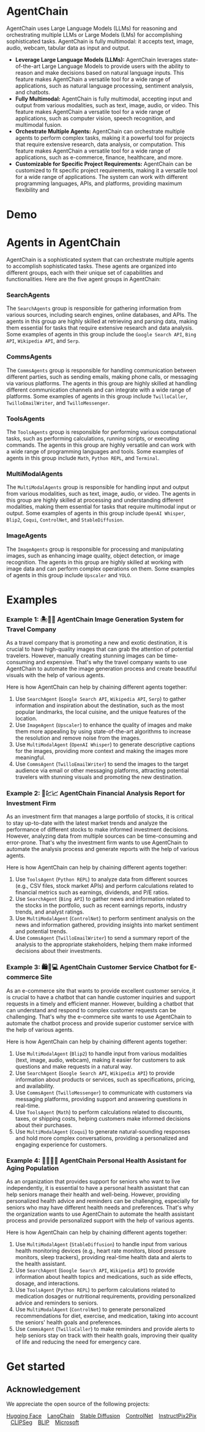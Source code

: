 # AgentChain 
AgentChain uses Large Language Models (LLMs) for reasoning and orchestrating multiple LLMs or Large Models (LMs) for accomplishing sophisticated tasks. AgentChain is fully multimodal: it accepts text, image, audio, webcam, tabular data as input and output.

- **Leverage Large Language Models (LLMs):** AgentChain leverages state-of-the-art Large Language Models to provide users with the ability to reason and make decisions based on natural language inputs. This feature makes AgentChain a versatile tool for a wide range of applications, such as natural language processing, sentiment analysis, and chatbots.
- **Fully Multimodal:** AgentChain is fully multimodal, accepting input and output from various modalities, such as text, image, audio, or video. This feature makes AgentChain a versatile tool for a wide range of applications, such as computer vision, speech recognition, and multimodal fusion.
- **Orchestrate Multiple Agents:** AgentChain can orchestrate multiple agents to perform complex tasks, making it a powerful tool for projects that require extensive research, data analysis, or computation. This feature makes AgentChain a versatile tool for a wide range of applications, such as e-commerce, finance, healthcare, and more.
- **Customizable for Specific Project Requirements:** AgentChain can be customized to fit specific project requirements, making it a versatile tool for a wide range of applications. The system can work with different programming languages, APIs, and platforms, providing maximum flexibility and


# Demo


# Agents in AgentChain

AgentChain is a sophisticated system that can orchestrate multiple agents to accomplish sophisticated tasks. These agents are organized into different groups, each with their unique set of capabilities and functionalities. Here are the five agent groups in AgentChain:

### SearchAgents
The `SearchAgents` group is responsible for gathering information from various sources, including search engines, online databases, and APIs. The agents in this group are highly skilled at retrieving and parsing data, making them essential for tasks that require extensive research and data analysis. Some examples of agents in this group include the `Google Search API`, `Bing API`, `Wikipedia API`, and `Serp`.

### CommsAgents
The `CommsAgents` group is responsible for handling communication between different parties, such as sending emails, making phone calls, or messaging via various platforms. The agents in this group are highly skilled at handling different communication channels and can integrate with a wide range of platforms. Some examples of agents in this group include `TwilloCaller`, `TwilloEmailWriter`, and `TwilloMessenger`.

### ToolsAgents
The `ToolsAgents` group is responsible for performing various computational tasks, such as performing calculations, running scripts, or executing commands. The agents in this group are highly versatile and can work with a wide range of programming languages and tools. Some examples of agents in this group include `Math`, `Python REPL`, and `Terminal`.

### MultiModalAgents
The `MultiModalAgents` group is responsible for handling input and output from various modalities, such as text, image, audio, or video. The agents in this group are highly skilled at processing and understanding different modalities, making them essential for tasks that require multimodal input or output. Some examples of agents in this group include `OpenAI Whisper`, `Blip2`, `Coqui`, `ControlNet`, and `StableDiffusion`.

### ImageAgents
The `ImageAgents` group is responsible for processing and manipulating images, such as enhancing image quality, object detection, or image recognition. The agents in this group are highly skilled at working with image data and can perform complex operations on them. Some examples of agents in this group include `Upscaler` and `YOLO`.


# Examples

### Example 1: 🏝️📸🌅 AgentChain Image Generation System for Travel Company
As a travel company that is promoting a new and exotic destination, it is crucial to have high-quality images that can grab the attention of potential travelers. However, manually creating stunning images can be time-consuming and expensive. That's why the travel company wants to use AgentChain to automate the image generation process and create beautiful visuals with the help of various agents.

Here is how AgentChain can help by chaining different agents together:
1. Use `SearchAgent` (`Google Search API`, `Wikipedia API`, `Serp`) to gather information and inspiration about the destination, such as the most popular landmarks, the local cuisine, and the unique features of the location.
2. Use `ImageAgent` (`Upscaler`) to enhance the quality of images and make them more appealing by using state-of-the-art algorithms to increase the resolution and remove noise from the images.
3. Use `MultiModalAgent` (`OpenAI Whisper`) to generate descriptive captions for the images, providing more context and making the images more meaningful.
4. Use `CommsAgent` (`TwilloEmailWriter`) to send the images to the target audience via email or other messaging platforms, attracting potential travelers with stunning visuals and promoting the new destination.

### Example 2: 💼💹📈 AgentChain Financial Analysis Report for Investment Firm
As an investment firm that manages a large portfolio of stocks, it is critical to stay up-to-date with the latest market trends and analyze the performance of different stocks to make informed investment decisions. However, analyzing data from multiple sources can be time-consuming and error-prone. That's why the investment firm wants to use AgentChain to automate the analysis process and generate reports with the help of various agents.

Here is how AgentChain can help by chaining different agents together:
1. Use `ToolsAgent` (`Python REPL`) to analyze data from different sources (e.g., CSV files, stock market APIs) and perform calculations related to financial metrics such as earnings, dividends, and P/E ratios.
2. Use `SearchAgent` (`Bing API`) to gather news and information related to the stocks in the portfolio, such as recent earnings reports, industry trends, and analyst ratings.
3. Use `MultiModalAgent` (`ControlNet`) to perform sentiment analysis on the news and information gathered, providing insights into market sentiment and potential trends.
4. Use `CommsAgent` (`TwilloEmailWriter`) to send a summary report of the analysis to the appropriate stakeholders, helping them make informed decisions about their investments.

### Example 3: 🛍️💬💻 AgentChain Customer Service Chatbot for E-commerce Site
As an e-commerce site that wants to provide excellent customer service, it is crucial to have a chatbot that can handle customer inquiries and support requests in a timely and efficient manner. However, building a chatbot that can understand and respond to complex customer requests can be challenging. That's why the e-commerce site wants to use AgentChain to automate the chatbot process and provide superior customer service with the help of various agents.

Here is how AgentChain can help by chaining different agents together:
1. Use `MultiModalAgent` (`Blip2`) to handle input from various modalities (text, image, audio, webcam), making it easier for customers to ask questions and make requests in a natural way.
2. Use `SearchAgent` (`Google Search API`, `Wikipedia API`) to provide information about products or services, such as specifications, pricing, and availability.
3. Use `CommsAgent` (`TwilloMessenger`) to communicate with customers via messaging platforms, providing support and answering questions in real-time.
4. Use `ToolsAgent` (`Math`) to perform calculations related to discounts, taxes, or shipping costs, helping customers make informed decisions about their purchases.
5. Use `MultiModalAgent` (`Coqui`) to generate natural-sounding responses and hold more complex conversations, providing a personalized and engaging experience for customers.

### Example 4: 🧑‍⚕️💊💤 AgentChain Personal Health Assistant for Aging Population
As an organization that provides support for seniors who want to live independently, it is essential to have a personal health assistant that can help seniors manage their health and well-being. However, providing personalized health advice and reminders can be challenging, especially for seniors who may have different health needs and preferences. That's why the organization wants to use AgentChain to automate the health assistant process and provide personalized support with the help of various agents.

Here is how AgentChain can help by chaining different agents together:
1. Use `MultiModalAgent` (`StableDiffusion`) to handle input from various health monitoring devices (e.g., heart rate monitors, blood pressure monitors, sleep trackers), providing real-time health data and alerts to the health assistant.
2. Use `SearchAgent` (`Google Search API`, `Wikipedia API`) to provide information about health topics and medications, such as side effects, dosage, and interactions.
3. Use `ToolsAgent` (`Python REPL`) to perform calculations related to medication dosages or nutritional requirements, providing personalized advice and reminders to seniors.
4. Use `MultiModalAgent` (`ControlNet`) to generate personalized recommendations for diet, exercise, and medication, taking into account the seniors' health goals and preferences.
5. Use `CommsAgent` (`TwilloCaller`) to make reminders and provide alerts to help seniors stay on track with their health goals, improving their quality of life and reducing the need for emergency care.



# Get started


## Acknowledgement
We appreciate the open source of the following projects:

[Hugging Face](https://github.com/huggingface) &#8194;
[LangChain](https://github.com/hwchase17/langchain) &#8194;
[Stable Diffusion](https://github.com/CompVis/stable-diffusion) &#8194; 
[ControlNet](https://github.com/lllyasviel/ControlNet) &#8194; 
[InstructPix2Pix](https://github.com/timothybrooks/instruct-pix2pix) &#8194; 
[CLIPSeg](https://github.com/timojl/clipseg) &#8194;
[BLIP](https://github.com/salesforce/BLIP) &#8194;
[Microsoft](https://github.com/microsoft/visual-chatgpt) &#8194;


